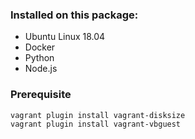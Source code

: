 ### Installed on this package:

* Ubuntu Linux 18.04
* Docker
* Python
* Node.js

### Prerequisite
    vagrant plugin install vagrant-disksize
    vagrant plugin install vagrant-vbguest